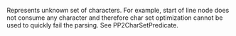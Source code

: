 Represents unknown set of characters. For example, start of line node does not consume any character and therefore char set optimization cannot be used to quickly fail the parsing. See PP2CharSetPredicate.
